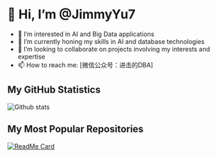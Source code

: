 # 👋 Hi, I’m @JimmyYu7

- 👀 I’m interested in AI and Big Data applications
- 🌱 I’m currently honing my skills in AI and database technologies
- 💞️ I’m looking to collaborate on projects involving my interests and expertise
- 📫 How to reach me: [微信公众号：进击的DBA]

## My GitHub Statistics
![Github stats](https://github-readme-stats.vercel.app/api?username=JimmyYu7&theme=tokyonight&show_icons=true)

## My Most Popular Repositories
[![ReadMe Card](https://github-readme-stats.vercel.app/api/pin/?username=JimmyYu7&repo=yourrepo)](https://github.com/JimmyYu7/yourrepo)

<!---
JimmyYu7/JimmyYu7 is a ✨ special ✨ repository because its `README.md` (this file) appears on your GitHub profile.
You can click the Preview link to take a look at your changes.
--->
